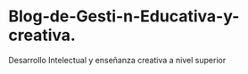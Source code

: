 # Blog-de-Gesti-n-Educativa-y-creativa.
Desarrollo Intelectual y enseñanza creativa a nivel superior
